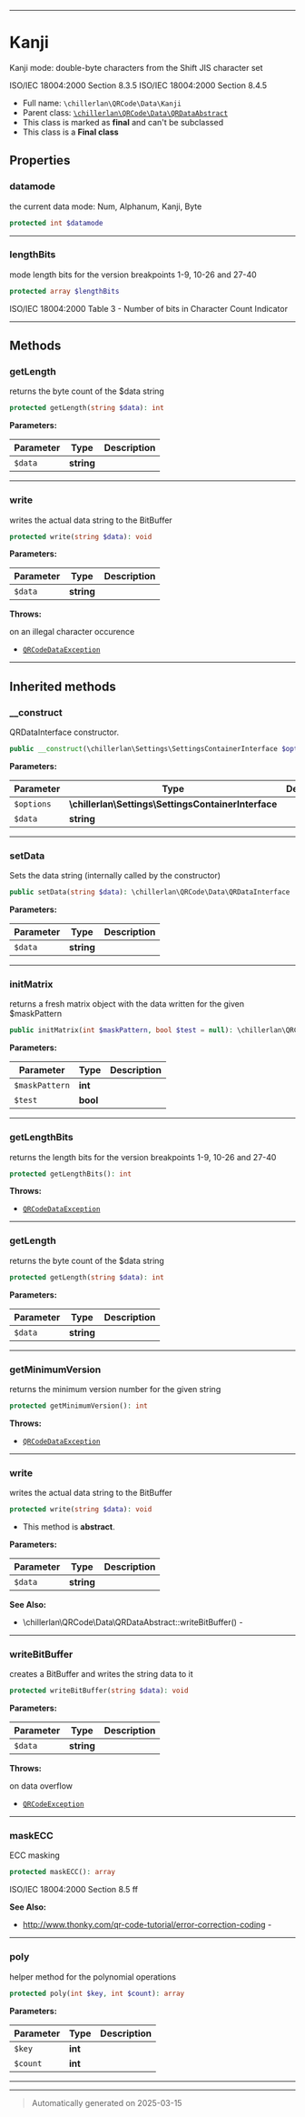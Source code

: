 ***

# Kanji

Kanji mode: double-byte characters from the Shift JIS character set

ISO/IEC 18004:2000 Section 8.3.5
ISO/IEC 18004:2000 Section 8.4.5

* Full name: `\chillerlan\QRCode\Data\Kanji`
* Parent class: [`\chillerlan\QRCode\Data\QRDataAbstract`](./QRDataAbstract.md)
* This class is marked as **final** and can't be subclassed
* This class is a **Final class**



## Properties


### datamode

the current data mode: Num, Alphanum, Kanji, Byte

```php
protected int $datamode
```






***

### lengthBits

mode length bits for the version breakpoints 1-9, 10-26 and 27-40

```php
protected array $lengthBits
```

ISO/IEC 18004:2000 Table 3 - Number of bits in Character Count Indicator




***

## Methods


### getLength

returns the byte count of the $data string

```php
protected getLength(string $data): int
```








**Parameters:**

| Parameter | Type | Description |
|-----------|------|-------------|
| `$data` | **string** |  |





***

### write

writes the actual data string to the BitBuffer

```php
protected write(string $data): void
```








**Parameters:**

| Parameter | Type | Description |
|-----------|------|-------------|
| `$data` | **string** |  |




**Throws:**
<p>on an illegal character occurence</p>

- [`QRCodeDataException`](./QRCodeDataException.md)



***


## Inherited methods


### __construct

QRDataInterface constructor.

```php
public __construct(\chillerlan\Settings\SettingsContainerInterface $options, string $data = null): mixed
```








**Parameters:**

| Parameter | Type | Description |
|-----------|------|-------------|
| `$options` | **\chillerlan\Settings\SettingsContainerInterface** |  |
| `$data` | **string** |  |





***

### setData

Sets the data string (internally called by the constructor)

```php
public setData(string $data): \chillerlan\QRCode\Data\QRDataInterface
```








**Parameters:**

| Parameter | Type | Description |
|-----------|------|-------------|
| `$data` | **string** |  |





***

### initMatrix

returns a fresh matrix object with the data written for the given $maskPattern

```php
public initMatrix(int $maskPattern, bool $test = null): \chillerlan\QRCode\Data\QRMatrix
```








**Parameters:**

| Parameter | Type | Description |
|-----------|------|-------------|
| `$maskPattern` | **int** |  |
| `$test` | **bool** |  |





***

### getLengthBits

returns the length bits for the version breakpoints 1-9, 10-26 and 27-40

```php
protected getLengthBits(): int
```











**Throws:**

- [`QRCodeDataException`](./QRCodeDataException.md)



***

### getLength

returns the byte count of the $data string

```php
protected getLength(string $data): int
```








**Parameters:**

| Parameter | Type | Description |
|-----------|------|-------------|
| `$data` | **string** |  |





***

### getMinimumVersion

returns the minimum version number for the given string

```php
protected getMinimumVersion(): int
```











**Throws:**

- [`QRCodeDataException`](./QRCodeDataException.md)



***

### write

writes the actual data string to the BitBuffer

```php
protected write(string $data): void
```




* This method is **abstract**.



**Parameters:**

| Parameter | Type | Description |
|-----------|------|-------------|
| `$data` | **string** |  |





**See Also:**

* \chillerlan\QRCode\Data\QRDataAbstract::writeBitBuffer() - 

***

### writeBitBuffer

creates a BitBuffer and writes the string data to it

```php
protected writeBitBuffer(string $data): void
```








**Parameters:**

| Parameter | Type | Description |
|-----------|------|-------------|
| `$data` | **string** |  |




**Throws:**
<p>on data overflow</p>

- [`QRCodeException`](../QRCodeException.md)



***

### maskECC

ECC masking

```php
protected maskECC(): array
```

ISO/IEC 18004:2000 Section 8.5 ff










**See Also:**

* http://www.thonky.com/qr-code-tutorial/error-correction-coding - 

***

### poly

helper method for the polynomial operations

```php
protected poly(int $key, int $count): array
```








**Parameters:**

| Parameter | Type | Description |
|-----------|------|-------------|
| `$key` | **int** |  |
| `$count` | **int** |  |





***


***
> Automatically generated on 2025-03-15
